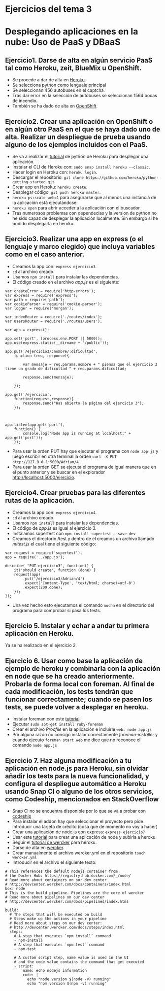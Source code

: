 # Ejercicios del tema 3
# Desplegando aplicaciones en la nube: Uso de PaaS y DBaaS

## Ejercicio1. Darse de alta en algún servicio PaaS tal como Heroku, zeit, BlueMix u OpenShift.

- Se procede a dar de alta en [Heroku](https://www.heroku.com/).
- Se selecciona python como lenguaje principal
- Se seleccionan 456 autobuses en el captcha.
- Tras dar error en la selección de autobuses se seleccionan 1564 bocas de incendio.
- También se ha dado de alta en [OpenShift](https://www.openshift.com/).

## Ejercicio2. Crear una aplicación en OpenShift o en algún otro PaaS en el que se haya dado uno de alta. Realizar un despliegue de prueba usando alguno de los ejemplos incluidos con el PaaS.

- Se va a realizar el [tutorial](https://devcenter.heroku.com/articles/getting-started-with-python) de python de Heroku para desplegar una aplicación.
- Instalar el CLI de Heroku con: `sudo snap install heroku --classic`.
- Hacer login en Heroku con: `heroku login`.
- Descargar el repositorio: `git clone https://github.com/heroku/python-getting-started.git`
- Crear app en Heroku: `heroku create`.
- Desplegar código: `git push heroku master`.
- `heroku ps:scale web=1` para asegurarse que al menos una instancia de la aplicación está ejecutándose.
- `heroku open` para abrir acceder a la aplicación con el buscador.
- Tras numerosos problemas con dependecias y la version de python no he sido capaz de desplegar la aplicación localmente. Sin embargo si he podido desplegarla en heroku.

## Ejercicio3. Realizar una app en express (o el lenguaje y marco elegido) que incluya variables como en el caso anterior.

- Creamos la app con: `express ejercicio3`.
- `cd` al archivo creado.
- Usamos `npm install` para instalar las dependencias.
- El código creado en el archivo _app.js_ es el siguiente:
~~~
var createError = require('http-errors');
var express = require('express');
var path = require('path');
var cookieParser = require('cookie-parser');
var logger = require('morgan');

var indexRouter = require('./routes/index');
var usersRouter = require('./routes/users');

var app = express();

app.set('port', (process.env.PORT || 5000));
app.use(express.static(__dirname + '/public'));

app.put('/ejercicio3/:nombre/:dificultad',
	function (req, response){
	
		var mensaje = req.params.nombre + " piensa que el ejercicio 3 tiene un grado de dificultad " + req.params.dificultad;

		response.send(mensaje);

	});

app.get('/ejercicio',
	function(request,response){
		response.send("Has abierto la página del ejercicio 3");
	});



app.listen(app.get('port'), 
	function() {
		console.log("Node app is running at localhost:" + 			app.get('port'));
	});
~~~

- Para usar la orden PUT hay que ejecutar el programa con `node app.js` y luego escribir en otra terminal la orden `curl -X PUT http://127.0.0.1:5000/Adrian/4`.
- Para usar la orden GET se ejecuta el programa de igual manera que en el punto anterior y se buscar en el explorador [http://localhost:5000/ejercicio](http://localhost:5000/ejercicio).


## Ejercicio4. Crear pruebas para las diferentes rutas de la aplicación.

- Creamos la app con: `express ejercicio4`.
- `cd` al archivo creado.
- Usamos `npm install` para instalar las dependencias.
- El código de _app.js_ es igual al ejercicio 3.
- Instalamos supertest con `npm install supertest --save-dev`
- Creamos el directorio /test y dentro de el creamos un archivo llamado _mitest.js_ el cual tiene el siguiente código:

~~~
var request = require('supertest'),
app = require('../app.js');

describe( "PUT ejercicio3", function() {
	it('should create', function (done) {
	request(app)
		.put('/ejercicio3/Adrian/4')
		.expect('Content-Type', 'text/html; charset=utf-8')
		.expect(200,done);
	});
});
~~~

- Una vez hecho esto ejecutamos el comando `mocha` en el directorio del programa para comprobar si pasa los tests.

## Ejercicio 5. Instalar y echar a andar tu primera aplicación en Heroku.

Ya se ha realizado en el ejercicio 2.

## Ejercicio 6. Usar como base la aplicación de ejemplo de heroku y combinarla con la aplicación en node que se ha creado anteriormente. Probarla de forma local con foreman. Al final de cada modificación, los tests tendrán que funcionar correctamente; cuando se pasen los tests, se puede volver a desplegar en heroku.

- Instalar foreman con este [tutorial](https://www.theforeman.org/manuals/1.19/index.html#2.1Installation).
- Ejecutar `sudo apt-get install ruby-foreman`
- Crear el archivo _Procfile_ en la aplicación e incluirle `web: node app.js`
- Por alguna razón no consigo instalar correctamente _foreman-installer_ y cuando ejecuto `foreman start web` me dice que no reconoce el comando `node app.js`

## Ejercicio 7. Haz alguna modificación a tu aplicación en node.js para Heroku, sin olvidar añadir los tests para la nueva funcionalidad, y configura el despliegue automático a Heroku usando Snap CI o alguno de los otros servicios, como Codeship, mencionados en StackOverflow

- Snap CI no se encuentra disponible por lo que se va a probar con [codeship](https://elements.heroku.com/addons/codeship)
- Para instalar el addon hay que seleccionar el proyecto pero pide introducir una tarjeta de crédito (cosa que de momento no voy a hacer)
- Crear una aplicación de node.js con express: `express ejercicio7`
- Usar este [tutorial](https://medium.com/@grantspilsbury/build-and-deploy-a-node-express-server-to-heroku-in-10-steps-70c936ab15dc) para crear una aplicación de node y subirla a heroku.
- Seguir el [tutorial de wercker](https://devcenter.wercker.com/quickstarts/platforms/heroku/) para heroku.
- Darse de alta en [wercker](https://www.oracle.com/corporate/acquisitions/wercker/).
- Crear manualmente el archivo wercker.yml en el repositorio `touch wercker.yml`
- Introducir en el archivo el siguiente texto:

~~~
# This references the default nodejs container from
# the Docker Hub: https://registry.hub.docker.com/_/node/
# Read more about containers on our dev center
# http://devcenter.wercker.com/docs/containers/index.html
box: node
# This is the build pipeline. Pipelines are the core of wercker
# Read more about pipelines on our dev center
# http://devcenter.wercker.com/docs/pipelines/index.html

build:
  # The steps that will be executed on build
  # Steps make up the actions in your pipeline
  # Read more about steps on our dev center:
  # http://devcenter.wercker.com/docs/steps/index.html
  steps:
    # A step that executes `npm install` command
    - npm-install
    # A step that executes `npm test` command
    - npm-test

    # A custom script step, name value is used in the UI
    # and the code value contains the command that get executed
    - script:
        name: echo nodejs information
        code: |
          echo "node version $(node -v) running"
          echo "npm version $(npm -v) running"
~~~










